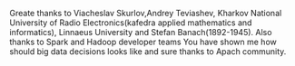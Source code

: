 Greate thanks to Viacheslav Skurlov,Andrey Teviashev, Kharkov National University of Radio Electronics(kafedra applied mathematics and informatics), Linnaeus University and Stefan Banach(1892-1945).
Also thanks to Spark and Hadoop developer teams You have shown me how should big data decisions looks like and sure thanks to Apach community.
 
